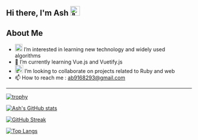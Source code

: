 <h2>Hi there, I'm Ash <img src="https://fonts.gstatic.com/s/e/notoemoji/latest/1f44b/512.gif" alt="👋" width="26" height="26"></h2>
   

## About Me

<!-- TO DO: add more details about me later -->
- <img src="https://fonts.gstatic.com/s/e/notoemoji/latest/1f440/512.gif" alt="👀" width="20" height="20"> I’m interested in learning new technology and widely used algorithms
- 🌱 I’m currently learning Vue.js and Vuetify.js
- <img src="https://fonts.gstatic.com/s/e/notoemoji/latest/1f49e/512.gif" height="22" width="22" alt="💞"> I’m looking to collaborate on projects related to Ruby and web
- 📫 How to reach me : ab9168293@gmail.com


---
[![trophy](https://github-profile-trophy.vercel.app/?username=ash-the-practical-programmer&theme=dracula&margin-w=6)](https://github.com/ryo-ma/github-profile-trophy)

[![Ash's GitHub stats](https://github-readme-stats.vercel.app/api?username=ash-the-practical-programmer&show_icons=true&theme=dracula)](https://github.com/anuraghazra/github-readme-stats)

[![GitHub Streak](https://streak-stats.demolab.com?user=Ash-the-practical-programmer&theme=dracula)](https://git.io/streak-stats)

[![Top Langs](https://github-readme-stats.vercel.app/api/top-langs/?username=ash-the-practical-programmer&layout=compact&theme=dracula)](https://github.com/anuraghazra/github-readme-stats)
